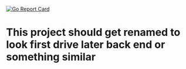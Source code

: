 [![Go Report Card](https://goreportcard.com/badge/github.com/lookfirstdrivelater/lfdlapi)](https://goreportcard.com/report/github.com/lookfirstdrivelater/lfdlapi)

# This project should get renamed to look first drive later back end or something similar 
